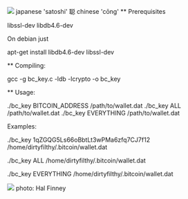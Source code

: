 ![](https://github.com/ymmah/bc_key/blob/master/OCR/AI/ArtBoard%20Image%20(227)%20satoshit.jpg)
          japanese 'satoshi'       聪         chinese 'cōng'
** Prerequisites

libssl-dev libdb4.6-dev

On debian just

apt-get install libdb4.6-dev libssl-dev

** Compiling:

gcc -g bc_key.c -ldb -lcrypto -o bc_key

** Usage:

./bc_key BITCOIN_ADDRESS /path/to/wallet.dat
./bc_key ALL /path/to/wallet.dat
./bc_key EVERYTHING /path/to/wallet.dat


Examples:

./bc_key 1qZGQG5Ls66oBbtLt3wPMa6zfq7CJ7f12 /home/dirtyfilthy/.bitcoin/wallet.dat

./bc_key ALL /home/dirtyfilthy/.bitcoin/wallet.dat

./bc_key EVERYTHING /home/dirtyfilthy/.bitcoin/wallet.dat

![](https://github.com/ymmah/bc_key/blob/master/OCR/AI/ArtBoard%20Image%20(364)%20(1).jpg)
photo: Hal Finney
